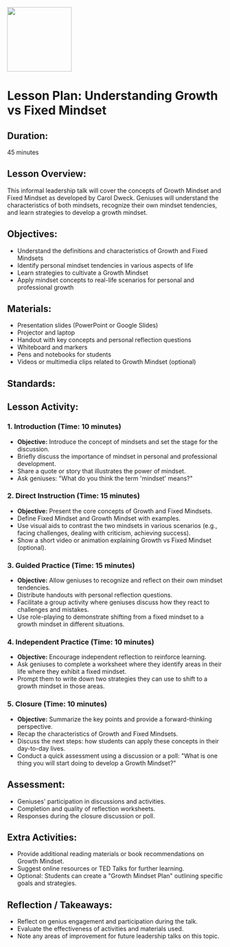 <img src="https://github.com/Hgp-GeniusLabs/Curriculum/blob/10734f2c827128dde773ea4f266d154d46977866/Org-Wide/Assets/hgp_logo_original.png" width="150"/>

# Lesson Plan: Understanding Growth vs Fixed Mindset

## **Duration:**
45 minutes

## **Lesson Overview:**
This informal leadership talk will cover the concepts of Growth Mindset and Fixed Mindset as developed by Carol Dweck. Geniuses will understand the characteristics of both mindsets, recognize their own mindset tendencies, and learn strategies to develop a growth mindset.

## **Objectives:**
- Understand the definitions and characteristics of Growth and Fixed Mindsets
- Identify personal mindset tendencies in various aspects of life
- Learn strategies to cultivate a Growth Mindset
- Apply mindset concepts to real-life scenarios for personal and professional growth

## **Materials:**
- Presentation slides (PowerPoint or Google Slides)
- Projector and laptop
- Handout with key concepts and personal reflection questions
- Whiteboard and markers
- Pens and notebooks for students
- Videos or multimedia clips related to Growth Mindset (optional)

## **Standards:**


## **Lesson Activity:**

### 1. **Introduction (Time: 10 minutes)**
   - **Objective:** Introduce the concept of mindsets and set the stage for the discussion.
   - Briefly discuss the importance of mindset in personal and professional development.
   - Share a quote or story that illustrates the power of mindset.
   - Ask geniuses: "What do you think the term 'mindset' means?"

### 2. **Direct Instruction (Time: 15 minutes)**
   - **Objective:** Present the core concepts of Growth and Fixed Mindsets.
   - Define Fixed Mindset and Growth Mindset with examples.
   - Use visual aids to contrast the two mindsets in various scenarios (e.g., facing challenges, dealing with criticism, achieving success).
   - Show a short video or animation explaining Growth vs Fixed Mindset (optional).

### 3. **Guided Practice (Time: 15 minutes)**
   - **Objective:** Allow geniuses to recognize and reflect on their own mindset tendencies.
   - Distribute handouts with personal reflection questions.
   - Facilitate a group activity where geniuses discuss how they react to challenges and mistakes.
   - Use role-playing to demonstrate shifting from a fixed mindset to a growth mindset in different situations.

### 4. **Independent Practice (Time: 10 minutes)**
   - **Objective:** Encourage independent reflection to reinforce learning.
   - Ask geniuses to complete a worksheet where they identify areas in their life where they exhibit a fixed mindset.
   - Prompt them to write down two strategies they can use to shift to a growth mindset in those areas.

### 5. **Closure (Time: 10 minutes)**
   - **Objective:** Summarize the key points and provide a forward-thinking perspective.
   - Recap the characteristics of Growth and Fixed Mindsets.
   - Discuss the next steps: how students can apply these concepts in their day-to-day lives.
   - Conduct a quick assessment using a discussion or a poll: "What is one thing you will start doing to develop a Growth Mindset?"

## **Assessment:**
- Geniuses' participation in discussions and activities.
- Completion and quality of reflection worksheets.
- Responses during the closure discussion or poll.

## **Extra Activities:**
- Provide additional reading materials or book recommendations on Growth Mindset.
- Suggest online resources or TED Talks for further learning.
- Optional: Students can create a "Growth Mindset Plan" outlining specific goals and strategies.

## **Reflection / Takeaways:**
- Reflect on genius engagement and participation during the talk.
- Evaluate the effectiveness of activities and materials used.
- Note any areas of improvement for future leadership talks on this topic.
